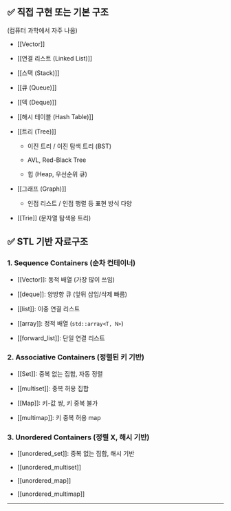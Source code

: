 
## ✅ 직접 구현 또는 기본 구조

(컴퓨터 과학에서 자주 나옴)

- [[Vector]]
    
- [[연결 리스트 (Linked List)]]
    
- [[스택 (Stack)]]
    
- [[큐 (Queue)]]
    
- [[덱 (Deque)]]
    
- [[해시 테이블 (Hash Table)]]
    
- [[트리 (Tree)]]
    
    - 이진 트리 / 이진 탐색 트리 (BST)
        
    - AVL, Red-Black Tree
        
    - 힙 (Heap, 우선순위 큐)
        
- [[그래프 (Graph)]]
    
    - 인접 리스트 / 인접 행렬 등 표현 방식 다양
        
- [[Trie]] (문자열 탐색용 트리)


## ✅ STL 기반 자료구조

### 1. **Sequence Containers** (순차 컨테이너)

- [[Vector]]: 동적 배열 (가장 많이 쓰임)
    
- [[deque]]: 양방향 큐 (앞뒤 삽입/삭제 빠름)
    
- [[list]]: 이중 연결 리스트
    
- [[array]]: 정적 배열 (`std::array<T, N>`)
    
- [[forward_list]]: 단일 연결 리스트
    

### 2. **Associative Containers** (정렬된 키 기반)

- [[Set]]: 중복 없는 집합, 자동 정렬
    
- [[multiset]]: 중복 허용 집합
    
- [[Map]]: 키-값 쌍, 키 중복 불가
    
- [[multimap]]: 키 중복 허용 map
    

### 3. **Unordered Containers** (정렬 X, 해시 기반)

- [[unordered_set]]: 중복 없는 집합, 해시 기반
    
- [[unordered_multiset]]
    
- [[unordered_map]]
    
- [[unordered_multimap]]
    

---

